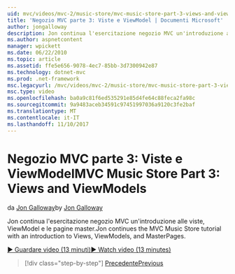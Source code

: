 ```yaml
---
uid: mvc/videos/mvc-2/music-store/mvc-music-store-part-3-views-and-viewmodels
title: 'Negozio MVC parte 3: Viste e ViewModel | Documenti Microsoft'
author: jongalloway
description: Jon continua l'esercitazione negozio MVC un'introduzione alle viste, ViewModel e le pagine master.
ms.author: aspnetcontent
manager: wpickett
ms.date: 06/22/2010
ms.topic: article
ms.assetid: ffe5e656-9078-4ec7-85bb-3d7300942e87
ms.technology: dotnet-mvc
ms.prod: .net-framework
msc.legacyurl: /mvc/videos/mvc-2/music-store/mvc-music-store-part-3-views-and-viewmodels
msc.type: video
ms.openlocfilehash: ba0a9c81f6ed535291e85d4fe64c88feca2fa98c
ms.sourcegitcommit: 9a9483aceb34591c97451997036a9120c3fe2baf
ms.translationtype: MT
ms.contentlocale: it-IT
ms.lasthandoff: 11/10/2017
---
```

<a name="mvc-music-store-part-3-views-and-viewmodels"></a><span data-ttu-id="49950-103">Negozio MVC parte 3: Viste e ViewModel</span><span class="sxs-lookup"><span data-stu-id="49950-103">MVC Music Store Part 3: Views and ViewModels</span></span>
====================
<span data-ttu-id="49950-104">da [Jon Galloway](https://github.com/jongalloway)</span><span class="sxs-lookup"><span data-stu-id="49950-104">by [Jon Galloway](https://github.com/jongalloway)</span></span>

<span data-ttu-id="49950-105">Jon continua l'esercitazione negozio MVC un'introduzione alle viste, ViewModel e le pagine master.</span><span class="sxs-lookup"><span data-stu-id="49950-105">Jon continues the MVC Music Store tutorial with an introduction to Views, ViewModels, and MasterPages.</span></span>

[<span data-ttu-id="49950-106">&#9654; Guardare video (13 minuti)</span><span class="sxs-lookup"><span data-stu-id="49950-106">&#9654; Watch video (13 minutes)</span></span>](https://channel9.msdn.com/Blogs/ASP-NET-Site-Videos/mvc-music-store-part-3-views-and-viewmodels)

>[!div class="step-by-step"]
[<span data-ttu-id="49950-107">Precedente</span><span class="sxs-lookup"><span data-stu-id="49950-107">Previous</span></span>](mvc-music-store-part-2-controllers.md)
